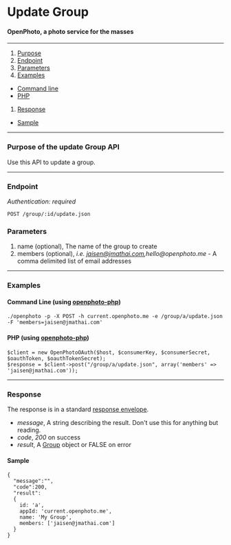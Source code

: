 Update Group
=======================
#### OpenPhoto, a photo service for the masses

----------------------------------------

1. [Purpose][purpose]
1. [Endpoint][endpoint]
1. [Parameters][parameters]
1. [Examples][examples]
  * [Command line][example-cli]
  * [PHP][example-php]
1. [Response][response]
  * [Sample][sample]

----------------------------------------

<a name="purpose"></a>
### Purpose of the update Group API

Use this API to update a group.

----------------------------------------

<a name="endpoint"></a>
### Endpoint

_Authentication: required_

    POST /group/:id/update.json

<a name="parameters"></a>
### Parameters

1.  name (optional), The name of the group to create
1.  members (optional), _i.e. jaisen@jmathai.com,hello@openphoto.me_ - A comma delimited list of email addresses

----------------------------------------

<a name="examples"></a>
### Examples

<a name="example-cli"></a>
#### Command Line (using [openphoto-php][openphoto-php])

    ./openphoto -p -X POST -h current.openphoto.me -e /group/a/update.json -F 'members=jaisen@jmathai.com'

<a name="example-php"></a>
#### PHP (using [openphoto-php][openphoto-php])

    $client = new OpenPhotoOAuth($host, $consumerKey, $consumerSecret, $oauthToken, $oauthTokenSecret);
    $response = $client->post("/group/a/update.json", array('members' => 'jaisen@jmathai.com'));

----------------------------------------

<a name="response"></a>
### Response

The response is in a standard [response envelope](http://theopenphotoproject.org/documentation/api/Envelope).

* _message_, A string describing the result. Don't use this for anything but reading.
* _code_, _200_ on success
* _result_, A [Group][Group] object or FALSE on error

<a name="sample"></a>
#### Sample

    {
      "message":"",
      "code":200,
      "result":
      {
        id: 'a',
        appId: 'current.openphoto.me',
        name: 'My Group',
        members: ['jaisen@jmathai.com']
      }
    }


[Group]: ../schemas/Group.markdown
[purpose]: #purpose
[endpoint]: #endpoint
[parameters]: #parameters
[examples]: #examples
[example-cli]: #example-cli
[example-php]: #example-php
[response]: #response
[sample]: #sample
[openphoto-php]: https://github.com/openphoto/openphoto-php
